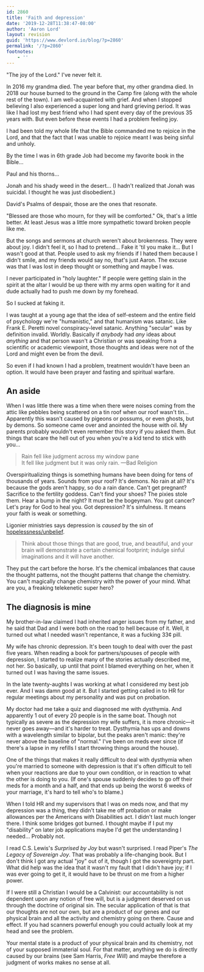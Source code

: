 ```yaml
---
id: 2860
title: 'Faith and depression'
date: '2019-12-28T11:38:47-08:00'
author: 'Aaron Lord'
layout: revision
guid: 'https://www.devlord.io/blog/?p=2860'
permalink: '/?p=2860'
footnotes:
    - ''
---
```


"The joy of the Lord." I've never felt it.

In 2016 my grandma died. The year before that, my other grandma died. In 2018 our house burned to the ground in the Camp fire (along with the whole rest of the town). I am well-acquainted with grief. And when I stopped believing I also experienced a super long and hard grieving period. It was like I had lost my best friend who I had spent every day of the previous 35 years with. But even before these events I had a problem feeling joy.

I had been told my whole life that the Bible commanded me to rejoice in the Lord, and that the fact that I was unable to rejoice meant I was being sinful and unholy.

By the time I was in 6th grade Job had become my favorite book in the Bible...

Paul and his thorns...

Jonah and his shady weed in the desert... (I hadn't realized that Jonah was suicidal. I thought he was just disobedient.)

David's Psalms of despair, those are the ones that resonate.

"Blessed are those who mourn, for they will be comforted." Ok, that's a little better. At least Jesus was a little more sympathetic toward broken people like me.

But the songs and sermons at church weren't about brokenness. They were about joy. I didn't feel it, so I had to pretend... Fake it 'til you make it... But I wasn't good at that. People used to ask my friends if I hated them because I didn't smile, and my friends would say no, that's just Aaron. The excuse was that I was lost in deep thought or something and maybe I was.

I never participated in "holy laughter." If people were getting slain in the spirit at the altar I would be up there with my arms open waiting for it and dude actually had to push me down by my forehead.

So I sucked at faking it.

I was taught at a young age that the idea of self-esteem and the entire field of psychology we're "humanistic," and that humanism was satanic. Like Frank E. Peretti novel conspiracy-level satanic. Anything "secular" was by definition invalid. Worldly. Basically if <em>anybody</em> had <em>any</em> ideas about <em>anything</em> and that person wasn't a Christian or was speaking from a scientific or academic viewpoint, those thoughts and ideas were not of the Lord and might even be from the devil.

So even if I had known I had a problem, treatment wouldn't have been an option. It would have been prayer and fasting and spiritual warfare.

<h2>An aside</h2>

When I was little there was a time when there were noises coming from the attic like pebbles being scattered on a tin roof when our roof wasn't tin... Apparently this wasn't caused by pigeons or possums, or even ghosts, but by demons. So someone came over and anointed the house with oil. My parents probably wouldn't even remember this story if you asked them. But things that scare the hell out of you when you're a kid tend to stick with you...

<blockquote>
  Rain fell like judgment across my window pane<br />
  It fell like judgment but it was only rain. —Bad Religion
</blockquote>

Overspiritualizing things is something humans have been doing for tens of thousands of years. Sounds from your roof? It's demons. No rain at all? It's because the gods aren't happy, so do a rain dance. Can't get pregnant? Sacrifice to the fertility goddess. Can't find your shoes? The pixies stole them. Hear a bump in the night? It must be the bogeyman. You got cancer? Let's pray for God to heal you. Got depression? It's sinfulness. It means your faith is weak or something.

Ligonier ministries says depression is <em>caused</em> by the sin of <a href="https://www.ligonier.org/learn/articles/heart-depression/">hopelessness/unbelief</a>.

<blockquote>
  Think about those things that are good, true, and beautiful, and your brain will demonstrate a certain chemical footprint; indulge sinful imaginations and it will have another.
</blockquote>

They put the cart before the horse. It's the chemical imbalances that cause the thought patterns, not the thought patterns that change the chemistry. You can't magically change chemistry with the power of your mind. What are you, a freaking telekenetic super hero?

<h2>The diagnosis is mine</h2>

My brother-in-law claimed I had inherited anger issues from my father, and he said that Dad and I were both on the road to hell because of it. Well, it turned out what I needed wasn't repentance, it was a fucking 33¢ pill.

My wife has chronic depression. It's been tough to deal with over the past five years. When reading a book for partners/spouses of people with depression, I started to realize many of the stories actually described me, not her. So basically, up until that point I blamed everything on her, when it turned out I was having the same issues.

In the late twenty-aughts I was working at what I considered my best job ever. And I was damn good at it. But I started getting called in to HR for regular meetings about my personality and was put on probation.

My doctor had me take a quiz and diagnosed me with dysthymia. And apparently 1 out of every 20 people is in the same boat. Though not typically as severe as the depression my wife suffers, it is more chronic—it never goes away—and it's harder to treat. Dysthymia has ups and downs with a wavelength similar to bipolar, but the peaks aren't manic: they're never above the baseline of "normal." I've been on meds ever since (if there's a lapse in my refills I start throwing things around the house).

One of the things that makes it really difficult to deal with dysthymia when you're married to someone with depression is that it's often difficult to tell when your reactions are due to your own condition, or in reaction to what the other is doing to you. (If one's spouse suddenly decides to go off their meds for a month and a half, and that ends up being the worst 6 weeks of your marriage, it's hard to tell who's to blame.)

When I told HR and my supervisors that I was on meds now, and that my depression was a thing, they didn't take me off probation or make allowances per the Americans with Disabilities act. I didn't last much longer there. I think some bridges got burned. I thought maybe if I put my "disability" on later job applications maybe I'd get the understanding I needed... Probably not.

I read C.S. Lewis's <em>Surprised by Joy</em> but wasn't surprised. I read Piper's <em>The Legacy of Sovereign Joy</em>. That was probably a life-changing book. But I don't think I got any actual "joy" out of it, though I got the sovereignty part. What did help was the idea that it wasn't my fault that I didn't have joy; if I was ever going to get it, it would have to be thrust on me from a higher power.

If I were still a Christian I would be a Calvinist: our accountability is not dependent upon any notion of free will, but is a judgment deserved on us through the doctrine of original sin. The secular application of that is that our thoughts are not our own, but are a product of our genes and our physical brain and all the activity and chemistry going on there. Cause and effect. If you had scanners powerful enough you could actually look at my head and see the problem.

Your mental state is a product of your physical brain and its chemistry, not of your supposed immaterial soul. For that matter, anything we do is directly caused by our brains (see Sam Harris, <em>Free Will</em>) and maybe therefore a judgment of works makes no sense at all.
